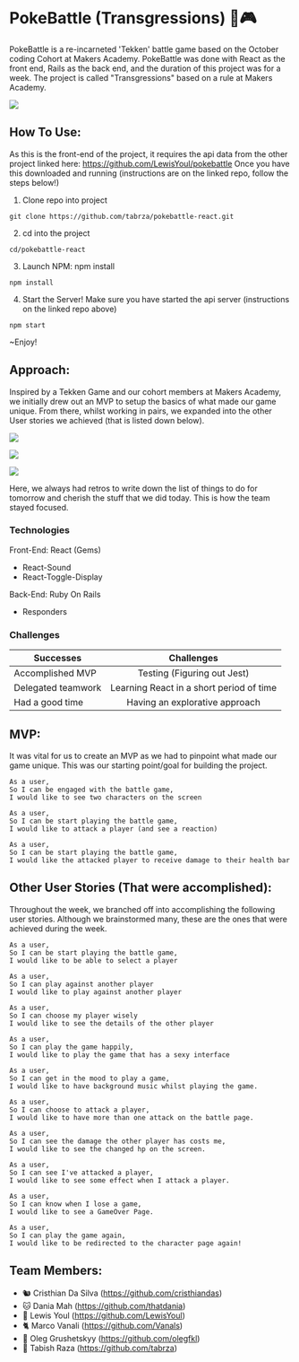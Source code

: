 # PokeBattle (Transgressions) 🥊🎮

PokeBattle is a re-incarneted 'Tekken' battle game based on the October coding Cohort at Makers Academy. PokeBattle was done with React as the front end, Rails as the back end, and the duration of this project was for a week. The project is called "Transgressions" based on a rule at Makers Academy.

![](public/images/home.png)

## How To Use:

As this is the front-end of the project, it requires the api data from the other project linked here: https://github.com/LewisYoul/pokebattle
Once you have this downloaded and running (instructions are on the linked repo, follow the steps below!)

1. Clone repo into project
```
git clone https://github.com/tabrza/pokebattle-react.git
```

2. cd into the project
```
cd/pokebattle-react
```

3. Launch NPM: npm install
```
npm install
```

4. Start the Server! Make sure you have started the api server (instructions on the linked repo above)
```
npm start
```

~Enjoy!

## Approach:

Inspired by a Tekken Game and our cohort members at Makers Academy, we initially drew out an MVP to setup the basics of what made our
game unique. From there, whilst working in pairs, we expanded into the other User stories we achieved (that is listed down below).

![](public/images/2.jpg)

![](public/images/3.jpg)

![](public/images/4.jpg)

Here, we always had retros to write down the list of things to do for tomorrow and cherish the stuff that we did today. This is how the team
stayed focused.

### Technologies

Front-End: React
 (Gems)
 - React-Sound
 - React-Toggle-Display

Back-End: Ruby On Rails
 - Responders


### Challenges

| Successes             | Challenges                  |
| --------------------- |:---------------------------:|
| Accomplished MVP      | Testing (Figuring out Jest) |
| Delegated teamwork    | Learning React in a short period of time         |
| Had a good time       | Having an explorative approach |


## MVP:

It was vital for us to create an MVP as we had to pinpoint what made our game unique. This was
our starting point/goal for building the project.

```
As a user,
So I can be engaged with the battle game,
I would like to see two characters on the screen
```

```
As a user,
So I can be start playing the battle game,
I would like to attack a player (and see a reaction)
```

```
As a user,
So I can be start playing the battle game,
I would like the attacked player to receive damage to their health bar  
```

## Other User Stories (That were accomplished):

Throughout the week, we branched off into accomplishing the following user stories. Although we
brainstormed many, these are the ones that were achieved during the week.

```
As a user,
So I can be start playing the battle game,
I would like to be able to select a player
```

```
As a user,
So I can play against another player
I would like to play against another player
```

```
As a user,
So I can choose my player wisely
I would like to see the details of the other player
```

```
As a user,
So I can play the game happily,
I would like to play the game that has a sexy interface
```

```
As a user,
So I can get in the mood to play a game,
I would like to have background music whilst playing the game.
```

```
As a user,
So I can choose to attack a player,
I would like to have more than one attack on the battle page.
```

```
As a user,
So I can see the damage the other player has costs me,
I would like to see the changed hp on the screen.
```

```
As a user,
So I can see I've attacked a player,
I would like to see some effect when I attack a player.
```

```
As a user,
So I can know when I lose a game,
I would like to see a GameOver Page.
```

```
As a user,
So I can play the game again,
I would like to be redirected to the character page again!
```

## Team Members:  

- 🐿 Cristhian Da Silva (https://github.com/cristhiandas)
- 🐱 Dania Mah (https://github.com/thatdania)
- 🐸 Lewis Youl (https://github.com/LewisYoul)
- 🐈 Marco Vanali (https://github.com/Vanals)
- 🐻 Oleg Grushetskyy (https://github.com/olegfkl)
- 🦅 Tabish Raza (https://github.com/tabrza)
